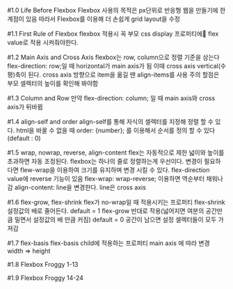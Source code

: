 #1.0 Life Before Flexbox
Flexbox 사용의 목적은 px단위로 반응형 웹을 만들기에 한계점이 있음
따라서 Flexbox를 이용해 더 손쉽게 grid layout을 수정

#1.1 First Rule of Flexbox
flexbox 적용시 꼭 부모 css display 프로퍼티에 flex value로 적용 시켜줘야한다.

#1.2 Main Axis and Cross Axis
flexbox는 row, column으로 정렬 기준을 삼는다
flex-direction: row;일 때 horizontal가 main axis가 됨
이때 cross axis vertical(수평)축이 된다.
cross axis 방향으로 item을 옮길 땐 align-items를 사용
주의 할점은 부모 셀렉터의 높이를 확인해 봐야함

#1.3 Column and Row
만약 flex-direction: column; 일 때 main axis와 cross axis가 뒤바뀜

#1.4 align-self and order
align-self를 통해 자식의 셀렉터를 지정해 정렬 할 수 있다.
html을 바꿀 수 없을 때 order: {number}; 를 이용해서 순서를 정의 할 수 있다 (default : 0)

#1.5 wrap, nowrap, reverse, align-content
flex는 자동적으로 제한 넓이와 높이를 초과하면 자동 조정된다.
flexbox는 하나의 줄로 정렬하는게 우선이다.
변경이 필요하다면 flew-wrap을 이용하여 크기를 유지하며 변경 시킬 수 있다.
flex-direction value에 reverse 기능이 있음
flex-wrap: wrap-reverse; 이용하면 역순부터 채워나감
align-content: line을 변경한다. line은 cross axis

#1.6 flex-grow, flex-shrink
flex가 no-wrap일 때 적용시키는 프로퍼티
flex-shrink 설정값의 배로 줄어든다. default = 1
flex-grow 반대로 작용(넓어지면  여분의 공간만큼 밀면서 설정값의 배 만큼 커짐) default = 0
공간이 남으면 설정 셀렉터들이 모두 가져감

#1.7 flex-basis
flex-basis child에 적용하는 프로퍼티
main axis 에 따라 변경 width => height

#1.8 Flexbox Froggy 1-13

#1.9 Flexbox Froggy 14-24